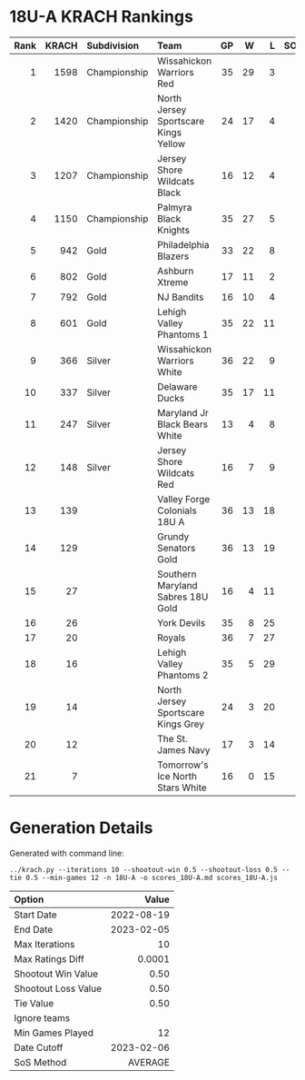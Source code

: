 # 18U-A KRACH Rankings
Rank|KRACH|Subdivision|Team|GP|W|L|SOW|SOL|T|SoS
---:|---:|:---|:---|---:|---:|---:|---:|---:|---:|---:
1|1598|Championship|Wissahickon Warriors Red|35|29|3|2|1|0|415
2|1420|Championship|North Jersey Sportscare Kings Yellow|24|17|4|1|2|0|621
3|1207|Championship|Jersey Shore Wildcats Black|16|12|4|0|0|0|642
4|1150|Championship|Palmyra Black Knights|35|27|5|1|2|0|410
5|942|Gold|Philadelphia Blazers|33|22|8|1|2|0|572
6|802|Gold|Ashburn Xtreme|17|11|2|4|0|0|333
7|792|Gold|NJ Bandits|16|10|4|1|1|0|627
8|601|Gold|Lehigh Valley Phantoms 1|35|22|11|2|0|0|575
9|366|Silver|Wissahickon Warriors White|36|22|9|1|4|0|319
10|337|Silver|Delaware Ducks|35|17|11|4|3|0|501
11|247|Silver|Maryland Jr Black Bears White|13|4|8|0|1|0|825
12|148|Silver|Jersey Shore Wildcats Red|16|7|9|0|0|0|654
13|139||Valley Forge Colonials 18U A|36|13|18|2|3|0|506
14|129||Grundy Senators Gold|36|13|19|2|2|0|520
15|27||Southern Maryland Sabres 18U Gold|16|4|11|0|1|0|312
16|26||York Devils|35|8|25|2|0|0|367
17|20||Royals|36|7|27|0|2|0|381
18|16||Lehigh Valley Phantoms 2|35|5|29|1|0|0|523
19|14||North Jersey Sportscare Kings Grey|24|3|20|0|1|0|399
20|12||The St. James Navy|17|3|14|0|0|0|294
21|7||Tomorrow's Ice North Stars White|16|0|15|1|0|0|699
# Generation Details

Generated with command line:
```
../krach.py --iterations 10 --shootout-win 0.5 --shootout-loss 0.5 --tie 0.5 --min-games 12 -n 18U-A -o scores_18U-A.md scores_18U-A.js
```

| Option | Value |
| :----- | ----: |
| Start Date | 2022-08-19 |
| End Date | 2023-02-05 |
| Max Iterations | 10 |
| Max Ratings Diff | 0.0001 |
| Shootout Win Value | 0.50 |
| Shootout Loss Value | 0.50 |
| Tie Value | 0.50 |
| Ignore teams |  |
| Min Games Played | 12 |
| Date Cutoff | 2023-02-06 |
| SoS Method | AVERAGE |

